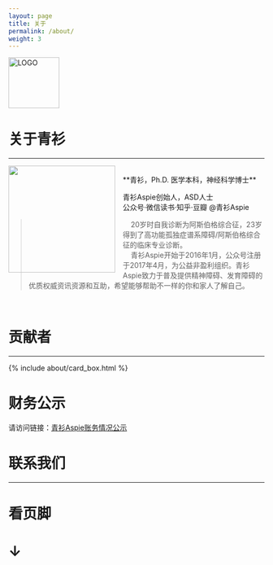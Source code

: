```yaml
---
layout: page
title: 关于
permalink: /about/
weight: 3
---
```


<img align="center" width="100px" src="/assets/favicon.ico"  alt="LOGO"/>

# 关于青衫

---

<img style="float: left;padding-right: 15px;width: 210px" src="/assets/img/qingshan.jpg">
<br/>
**青衫，Ph.D. 医学本科，神经科学博士**  

青衫Aspie创始人，ASD人士  
公众号·微信读书·知乎·豆瓣 @青衫Aspie

> &nbsp;&nbsp;&nbsp;&nbsp;20岁时自我诊断为阿斯伯格综合征，23岁得到了高功能孤独症谱系障碍/阿斯伯格综合征的临床专业诊断。  
> &nbsp;&nbsp;&nbsp;&nbsp;青衫Aspie开始于2016年1月，公众号注册于2017年4月，为公益非盈利组织。青衫Aspie致力于普及提供精神障碍、发育障碍的优质权威资讯资源和互助，希望能够帮助不一样的你和家人了解自己。

<br/>


# 贡献者

---

{% include about/card_box.html %}

# 财务公示

请访问链接：[青衫Aspie账务情况公示](https://www.notion.so/9cd69930deea44639f409ede6f27cd73?v=58752a00521d4bf2b169b3c3f5322478)

# 联系我们

---

# 看页脚 

# ↓
